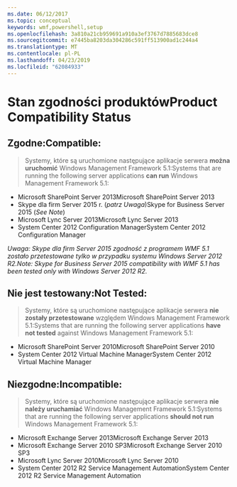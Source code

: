 ```yaml
---
ms.date: 06/12/2017
ms.topic: conceptual
keywords: wmf,powershell,setup
ms.openlocfilehash: 3a810a21cb959691a910a3ef3767d7885683dce8
ms.sourcegitcommit: e7445ba8203da304286c591ff513900ad1c244a4
ms.translationtype: MT
ms.contentlocale: pl-PL
ms.lasthandoff: 04/23/2019
ms.locfileid: "62084933"
---
```

# <a name="product-compatibility-status"></a><span data-ttu-id="beff1-102">Stan zgodności produktów</span><span class="sxs-lookup"><span data-stu-id="beff1-102">Product Compatibility Status</span></span>

## <a name="compatible"></a><span data-ttu-id="beff1-103">Zgodne:</span><span class="sxs-lookup"><span data-stu-id="beff1-103">Compatible:</span></span>
> <span data-ttu-id="beff1-104">Systemy, które są uruchomione następujące aplikacje serwera **można uruchomić** Windows Management Framework 5.1:</span><span class="sxs-lookup"><span data-stu-id="beff1-104">Systems that are running the following server applications **can run** Windows Management Framework 5.1:</span></span>

- <span data-ttu-id="beff1-105">Microsoft SharePoint Server 2013</span><span class="sxs-lookup"><span data-stu-id="beff1-105">Microsoft SharePoint Server 2013</span></span>
- <span data-ttu-id="beff1-106">Skype dla firm Server 2015 r. (_patrz Uwaga_)</span><span class="sxs-lookup"><span data-stu-id="beff1-106">Skype for Business Server 2015 (_See Note_)</span></span>
- <span data-ttu-id="beff1-107">Microsoft Lync Server 2013</span><span class="sxs-lookup"><span data-stu-id="beff1-107">Microsoft Lync Server 2013</span></span>
- <span data-ttu-id="beff1-108">System Center 2012 Configuration Manager</span><span class="sxs-lookup"><span data-stu-id="beff1-108">System Center 2012 Configuration Manager</span></span>

<span data-ttu-id="beff1-109">_Uwaga: Skype dla firm Server 2015 zgodność z programem WMF 5.1 zostało przetestowane tylko w przypadku systemu Windows Server 2012 R2._</span><span class="sxs-lookup"><span data-stu-id="beff1-109">_Note: Skype for Business Server 2015 compatibility with WMF 5.1 has been tested only with Windows Server 2012 R2._</span></span>

## <a name="not-tested"></a><span data-ttu-id="beff1-110">Nie jest testowany:</span><span class="sxs-lookup"><span data-stu-id="beff1-110">Not Tested:</span></span>
> <span data-ttu-id="beff1-111">Systemy, które są uruchomione następujące aplikacje serwera **nie zostały przetestowane** względem Windows Management Framework 5.1:</span><span class="sxs-lookup"><span data-stu-id="beff1-111">Systems that are running the following server applications **have not tested** against Windows Management Framework 5.1:</span></span>

- <span data-ttu-id="beff1-112">Microsoft SharePoint Server 2010</span><span class="sxs-lookup"><span data-stu-id="beff1-112">Microsoft SharePoint Server 2010</span></span>
- <span data-ttu-id="beff1-113">System Center 2012 Virtual Machine Manager</span><span class="sxs-lookup"><span data-stu-id="beff1-113">System Center 2012 Virtual Machine Manager</span></span>

## <a name="incompatible"></a><span data-ttu-id="beff1-114">Niezgodne:</span><span class="sxs-lookup"><span data-stu-id="beff1-114">Incompatible:</span></span>
> <span data-ttu-id="beff1-115">Systemy, które są uruchomione następujące aplikacje serwera **nie należy uruchamiać** Windows Management Framework 5.1:</span><span class="sxs-lookup"><span data-stu-id="beff1-115">Systems that are running the following server applications **should not run** Windows Management Framework 5.1:</span></span>

- <span data-ttu-id="beff1-116">Microsoft Exchange Server 2013</span><span class="sxs-lookup"><span data-stu-id="beff1-116">Microsoft Exchange Server 2013</span></span>
- <span data-ttu-id="beff1-117">Microsoft Exchange Server 2010 SP3</span><span class="sxs-lookup"><span data-stu-id="beff1-117">Microsoft Exchange Server 2010 SP3</span></span>
- <span data-ttu-id="beff1-118">Microsoft Lync Server 2010</span><span class="sxs-lookup"><span data-stu-id="beff1-118">Microsoft Lync Server 2010</span></span>
- <span data-ttu-id="beff1-119">System Center 2012 R2 Service Management Automation</span><span class="sxs-lookup"><span data-stu-id="beff1-119">System Center 2012 R2 Service Management Automation</span></span>
